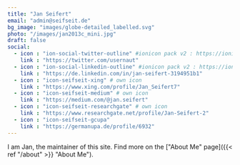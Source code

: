 ```yaml
---
title: "Jan Seifert"
email: "admin@seifseit.de"
bg_image: "images/globe-detailed_labelled.svg"
photo: "/images/jan2013c_mini.jpg"
draft: false
social:
  - icon : "ion-social-twitter-outline" #ionicon pack v2 : https://ionicons.com/v2/
    link : "https://twitter.com/usernaut"
  - icon : "ion-social-linkedin-outline" #ionicon pack v2 : https://ionicons.com/v2/
    link : "https://de.linkedin.com/in/jan-seifert-3194951b1"
  - icon : "icon-seifseit-xing" # own icon
    link : "https://www.xing.com/profile/Jan_Seifert7"
  - icon : "icon-seifseit-medium" # own icon
    link : "https://medium.com/@jan.seifert"
  - icon : "icon-seifseit-researchgate" # own icon
    link : "https://www.researchgate.net/profile/Jan-Seifert-2"
  - icon : "icon-seifseit-gcupa"
    link : "https://germanupa.de/profile/6932"
---
```


I am Jan, the maintainer of this site. Find more on the ["About Me" page]({{< ref "/about" >}} "About Me").